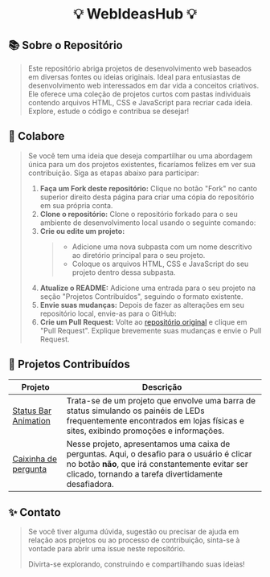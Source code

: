 <p align="center">
  <h1 align="center">💡 WebIdeasHub 💡</h1>
</p>

## 📚 Sobre o Repositório

> Este repositório abriga projetos de desenvolvimento web baseados em diversas fontes ou ideias originais. Ideal para entusiastas de desenvolvimento web interessados em dar vida a conceitos criativos. Ele oferece uma coleção de projetos curtos com pastas individuais contendo arquivos HTML, CSS e JavaScript para recriar cada ideia. Explore, estude o código e contribua se desejar!

## 🚨 Colabore

> Se você tem uma ideia que deseja compartilhar ou uma abordagem única para um dos projetos existentes, ficaríamos felizes em ver sua contribuição. Siga as etapas abaixo para participar:
>
> 1.  **Faça um Fork deste repositório:** Clique no botão "Fork" no canto superior direito desta página para criar uma cópia do repositório em sua própria conta.
> 2.  **Clone o repositório:** Clone o repositório forkado para o seu ambiente de desenvolvimento local usando o seguinte comando:
> 3.  **Crie ou edite um projeto:**
>     > - Adicione uma nova subpasta com um nome descritivo ao diretório principal para o seu projeto.
>     > - Coloque os arquivos HTML, CSS e JavaScript do seu projeto dentro dessa subpasta.
> 4.  **Atualize o README:** Adicione uma entrada para o seu projeto na seção "Projetos Contribuídos", seguindo o formato existente.
> 5.  **Envie suas mudanças:** Depois de fazer as alterações em seu repositório local, envie-as para o GitHub:
> 6.  **Crie um Pull Request:** Volte ao [repositório original](https://github.com/wedgles97/WebIdeasHub) e clique em "Pull Request". Explique brevemente suas mudanças e envie o Pull Request.

## 🔗 Projetos Contribuídos

| Projeto                                                                                          | Descrição                                                                                                                                                                                              |
| ------------------------------------------------------------------------------------------------ | ------------------------------------------------------------------------------------------------------------------------------------------------------------------------------------------------------ |
| [Status Bar Animation](https://github.com/Wedgles97/CodeInspireHub/tree/main/StatusBarAnimation) | Trata-se de um projeto que envolve uma barra de status simulando os painéis de LEDs frequentemente encontrados em lojas físicas e sites, exibindo promoções e informações.                             |
| [Caixinha de pergunta](https://github.com/Wedgles97/CodeInspireHub/tree/main/question-box)       | Nesse projeto, apresentamos uma caixa de perguntas. Aqui, o desafio para o usuário é clicar no botão **não**, que irá constantemente evitar ser clicado, tornando a tarefa divertidamente desafiadora. |

## ✨ Contato

> Se você tiver alguma dúvida, sugestão ou precisar de ajuda em relação aos projetos ou ao processo de contribuição, sinta-se à vontade para abrir uma issue neste repositório.
>
> Divirta-se explorando, construindo e compartilhando suas ideias!

